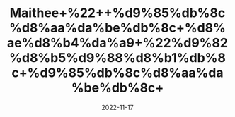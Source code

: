 ---
title: 'Maithee+%22++%d9%85%db%8c%d8%aa%da%be%db%8c+%d8%ae%d8%b4%da%a9+%22%d9%82%d8%b5%d9%88%d8%b1%db%8c+%d9%85%db%8c%d8%aa%da%be%db%8c+'
date: '2022-11-17' 
metatag: '' 
inventory: '0' 
draft: false 
# meta description 
shortDescripton: 'Dry+Fenugreek%22++It+reduces+inflammation+and+reduces+the+risk+of+heart+and+blood+pressure+conditions.'
description: 'Food+Product'
longdescription: ''
tags: ''
brand: ''
subCategory: ''
sellCount: '0'
featured: True
# product Price
price: '50.0'
# Product Short Description
shortDescription: 'Dry+Fenugreek%22++It+reduces+inflammation+and+reduces+the+risk+of+heart+and+blood+pressure+conditions.'
productID: '6B64F412-2243-ED11-996A-005056B3A416'
type: 'products'
category: 'Food+Product' 
thumnailproduct: 'https://eraconnect.blob.core.windows.net/product-images/aminsaddiquidawakhana/ca495553-89ed-4320-b257-11dce705d2d7.webp' 
images:
  - image: 'https://eraconnect.blob.core.windows.net/product-images/aminsaddiquidawakhana/ca495553-89ed-4320-b257-11dce705d2d7.webp'  
Variants:
---